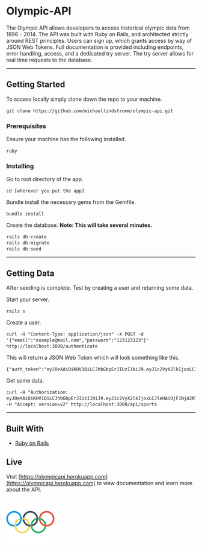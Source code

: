 # Olympic-API 

The Olympic API allows developers to access historical olympic data from 1896 - 2014. The API was built with Ruby on Rails, and architected strictly around REST principles. Users can sign up, which grants access by way of JSON Web Tokens. Full documentation is provided including endpoints, error handling, access, and a dedicated try server. The try server allows for real time requests to the database. 

---

## Getting Started

To access locally simply clone down the repo to your machine.

 ```
 git clone https://github.com/michaellindstromm/olympic-api.git
 ```


### Prerequisites

Ensure your machine has the following installed.

```
ruby 
```

### Installing

Go to root directory of the app.
```
cd [wherever you put the app]
```

Bundle install the necessary gems from the Gemfile.
```
bundle install
```

Create the database.
**Note: This will take several minutes.**

```
rails db:create
rails db:migrate
rails db:seed
```
---

## Getting Data

After seeding is complete. Test by creating a user and returning some data.

Start your server.
```
rails s
```

Create a user.
```
curl -H "Content-Type: application/json" -X POST -d '{"email":"example@mail.com","password":"123123123"}' http://localhost:3000/authenticate
```

This will return a JSON Web Token which will look something like this.
```
{"auth_token":"eyJ0eXAiOiKHV1QiLCJhbGbpErJIUzI1NiJ9.eyJ1c2VyX2lkIjoxLCJleHAiOjF1NjA2NTgxODZ9.xsSwcPC22IR71OBv6bU_OGCSyfE81DvEzWfDU0iybMA"}
```

Get some data.
```
curl -H "Authorization: eyJ0eXAiOiKHV1QiLCJhbGbpErJIUzI1NiJ9.eyJ1c2VyX2lkIjoxLCJleHAiOjF1NjA2NTgxODZ9.xsSwcPC22IR71OBv6bU_OGCSyfE81DvEzWfDU0iybMA" -H "Accept: version=v2" http://localhost:3000/api/sports
```

---

## Built With

* [Ruby on Rails](http://rubyonrails.org/)


## Live

Visit [https://olympicapi.herokuapp.com](https://olympicapi.herokuapp.com) to view documentation and learn more about the API.

![alt text](https://github.com/michaellindstromm/olympic-api/blob/master/app/assets/images/olympic_icon.png)